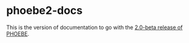 # phoebe2-docs

This is the version of documentation to go with the [2.0-beta release of PHOEBE](https://github.com/phoebe-project/phoebe2/releases/tag/2.0b).
